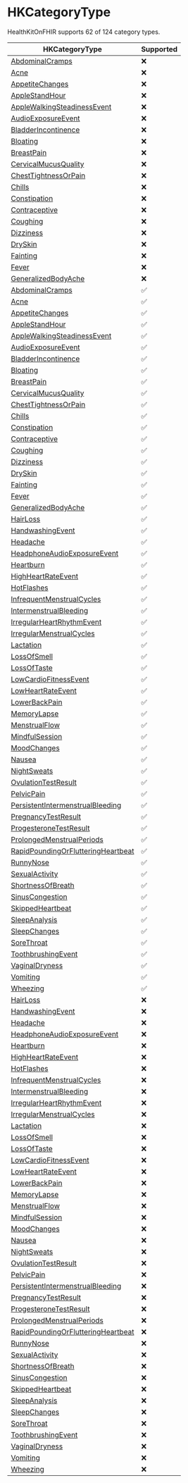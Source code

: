 <!--
                  
This source file is part of the HealthKitOnFHIR open source project

SPDX-FileCopyrightText: 2022 Stanford University and the project authors (see CONTRIBUTORS.md)

SPDX-License-Identifier: MIT
             
-->
# HKCategoryType

HealthKitOnFHIR supports 62 of 124 category types.

|HKCategoryType|Supported|
|----|----|
|[AbdominalCramps](https://developer.apple.com/documentation/healthkit/AbdominalCramps)|:x:|-|
|[Acne](https://developer.apple.com/documentation/healthkit/Acne)|:x:|-|
|[AppetiteChanges](https://developer.apple.com/documentation/healthkit/AppetiteChanges)|:x:|-|
|[AppleStandHour](https://developer.apple.com/documentation/healthkit/AppleStandHour)|:x:|-|
|[AppleWalkingSteadinessEvent](https://developer.apple.com/documentation/healthkit/AppleWalkingSteadinessEvent)|:x:|-|
|[AudioExposureEvent](https://developer.apple.com/documentation/healthkit/AudioExposureEvent)|:x:|-|
|[BladderIncontinence](https://developer.apple.com/documentation/healthkit/BladderIncontinence)|:x:|-|
|[Bloating](https://developer.apple.com/documentation/healthkit/Bloating)|:x:|-|
|[BreastPain](https://developer.apple.com/documentation/healthkit/BreastPain)|:x:|-|
|[CervicalMucusQuality](https://developer.apple.com/documentation/healthkit/CervicalMucusQuality)|:x:|-|
|[ChestTightnessOrPain](https://developer.apple.com/documentation/healthkit/ChestTightnessOrPain)|:x:|-|
|[Chills](https://developer.apple.com/documentation/healthkit/Chills)|:x:|-|
|[Constipation](https://developer.apple.com/documentation/healthkit/Constipation)|:x:|-|
|[Contraceptive](https://developer.apple.com/documentation/healthkit/Contraceptive)|:x:|-|
|[Coughing](https://developer.apple.com/documentation/healthkit/Coughing)|:x:|-|
|[Dizziness](https://developer.apple.com/documentation/healthkit/Dizziness)|:x:|-|
|[DrySkin](https://developer.apple.com/documentation/healthkit/DrySkin)|:x:|-|
|[Fainting](https://developer.apple.com/documentation/healthkit/Fainting)|:x:|-|
|[Fever](https://developer.apple.com/documentation/healthkit/Fever)|:x:|-|
|[GeneralizedBodyAche](https://developer.apple.com/documentation/healthkit/GeneralizedBodyAche)|:x:|-|
|[AbdominalCramps](https://developer.apple.com/documentation/healthkit/HKCategoryTypeIdentifierAbdominalCramps)|:white_check_mark:|
|[Acne](https://developer.apple.com/documentation/healthkit/HKCategoryTypeIdentifierAcne)|:white_check_mark:|
|[AppetiteChanges](https://developer.apple.com/documentation/healthkit/HKCategoryTypeIdentifierAppetiteChanges)|:white_check_mark:|
|[AppleStandHour](https://developer.apple.com/documentation/healthkit/HKCategoryTypeIdentifierAppleStandHour)|:white_check_mark:|
|[AppleWalkingSteadinessEvent](https://developer.apple.com/documentation/healthkit/HKCategoryTypeIdentifierAppleWalkingSteadinessEvent)|:white_check_mark:|
|[AudioExposureEvent](https://developer.apple.com/documentation/healthkit/HKCategoryTypeIdentifierAudioExposureEvent)|:white_check_mark:|
|[BladderIncontinence](https://developer.apple.com/documentation/healthkit/HKCategoryTypeIdentifierBladderIncontinence)|:white_check_mark:|
|[Bloating](https://developer.apple.com/documentation/healthkit/HKCategoryTypeIdentifierBloating)|:white_check_mark:|
|[BreastPain](https://developer.apple.com/documentation/healthkit/HKCategoryTypeIdentifierBreastPain)|:white_check_mark:|
|[CervicalMucusQuality](https://developer.apple.com/documentation/healthkit/HKCategoryTypeIdentifierCervicalMucusQuality)|:white_check_mark:|
|[ChestTightnessOrPain](https://developer.apple.com/documentation/healthkit/HKCategoryTypeIdentifierChestTightnessOrPain)|:white_check_mark:|
|[Chills](https://developer.apple.com/documentation/healthkit/HKCategoryTypeIdentifierChills)|:white_check_mark:|
|[Constipation](https://developer.apple.com/documentation/healthkit/HKCategoryTypeIdentifierConstipation)|:white_check_mark:|
|[Contraceptive](https://developer.apple.com/documentation/healthkit/HKCategoryTypeIdentifierContraceptive)|:white_check_mark:|
|[Coughing](https://developer.apple.com/documentation/healthkit/HKCategoryTypeIdentifierCoughing)|:white_check_mark:|
|[Dizziness](https://developer.apple.com/documentation/healthkit/HKCategoryTypeIdentifierDizziness)|:white_check_mark:|
|[DrySkin](https://developer.apple.com/documentation/healthkit/HKCategoryTypeIdentifierDrySkin)|:white_check_mark:|
|[Fainting](https://developer.apple.com/documentation/healthkit/HKCategoryTypeIdentifierFainting)|:white_check_mark:|
|[Fever](https://developer.apple.com/documentation/healthkit/HKCategoryTypeIdentifierFever)|:white_check_mark:|
|[GeneralizedBodyAche](https://developer.apple.com/documentation/healthkit/HKCategoryTypeIdentifierGeneralizedBodyAche)|:white_check_mark:|
|[HairLoss](https://developer.apple.com/documentation/healthkit/HKCategoryTypeIdentifierHairLoss)|:white_check_mark:|
|[HandwashingEvent](https://developer.apple.com/documentation/healthkit/HKCategoryTypeIdentifierHandwashingEvent)|:white_check_mark:|
|[Headache](https://developer.apple.com/documentation/healthkit/HKCategoryTypeIdentifierHeadache)|:white_check_mark:|
|[HeadphoneAudioExposureEvent](https://developer.apple.com/documentation/healthkit/HKCategoryTypeIdentifierHeadphoneAudioExposureEvent)|:white_check_mark:|
|[Heartburn](https://developer.apple.com/documentation/healthkit/HKCategoryTypeIdentifierHeartburn)|:white_check_mark:|
|[HighHeartRateEvent](https://developer.apple.com/documentation/healthkit/HKCategoryTypeIdentifierHighHeartRateEvent)|:white_check_mark:|
|[HotFlashes](https://developer.apple.com/documentation/healthkit/HKCategoryTypeIdentifierHotFlashes)|:white_check_mark:|
|[InfrequentMenstrualCycles](https://developer.apple.com/documentation/healthkit/HKCategoryTypeIdentifierInfrequentMenstrualCycles)|:white_check_mark:|
|[IntermenstrualBleeding](https://developer.apple.com/documentation/healthkit/HKCategoryTypeIdentifierIntermenstrualBleeding)|:white_check_mark:|
|[IrregularHeartRhythmEvent](https://developer.apple.com/documentation/healthkit/HKCategoryTypeIdentifierIrregularHeartRhythmEvent)|:white_check_mark:|
|[IrregularMenstrualCycles](https://developer.apple.com/documentation/healthkit/HKCategoryTypeIdentifierIrregularMenstrualCycles)|:white_check_mark:|
|[Lactation](https://developer.apple.com/documentation/healthkit/HKCategoryTypeIdentifierLactation)|:white_check_mark:|
|[LossOfSmell](https://developer.apple.com/documentation/healthkit/HKCategoryTypeIdentifierLossOfSmell)|:white_check_mark:|
|[LossOfTaste](https://developer.apple.com/documentation/healthkit/HKCategoryTypeIdentifierLossOfTaste)|:white_check_mark:|
|[LowCardioFitnessEvent](https://developer.apple.com/documentation/healthkit/HKCategoryTypeIdentifierLowCardioFitnessEvent)|:white_check_mark:|
|[LowHeartRateEvent](https://developer.apple.com/documentation/healthkit/HKCategoryTypeIdentifierLowHeartRateEvent)|:white_check_mark:|
|[LowerBackPain](https://developer.apple.com/documentation/healthkit/HKCategoryTypeIdentifierLowerBackPain)|:white_check_mark:|
|[MemoryLapse](https://developer.apple.com/documentation/healthkit/HKCategoryTypeIdentifierMemoryLapse)|:white_check_mark:|
|[MenstrualFlow](https://developer.apple.com/documentation/healthkit/HKCategoryTypeIdentifierMenstrualFlow)|:white_check_mark:|
|[MindfulSession](https://developer.apple.com/documentation/healthkit/HKCategoryTypeIdentifierMindfulSession)|:white_check_mark:|
|[MoodChanges](https://developer.apple.com/documentation/healthkit/HKCategoryTypeIdentifierMoodChanges)|:white_check_mark:|
|[Nausea](https://developer.apple.com/documentation/healthkit/HKCategoryTypeIdentifierNausea)|:white_check_mark:|
|[NightSweats](https://developer.apple.com/documentation/healthkit/HKCategoryTypeIdentifierNightSweats)|:white_check_mark:|
|[OvulationTestResult](https://developer.apple.com/documentation/healthkit/HKCategoryTypeIdentifierOvulationTestResult)|:white_check_mark:|
|[PelvicPain](https://developer.apple.com/documentation/healthkit/HKCategoryTypeIdentifierPelvicPain)|:white_check_mark:|
|[PersistentIntermenstrualBleeding](https://developer.apple.com/documentation/healthkit/HKCategoryTypeIdentifierPersistentIntermenstrualBleeding)|:white_check_mark:|
|[PregnancyTestResult](https://developer.apple.com/documentation/healthkit/HKCategoryTypeIdentifierPregnancyTestResult)|:white_check_mark:|
|[ProgesteroneTestResult](https://developer.apple.com/documentation/healthkit/HKCategoryTypeIdentifierProgesteroneTestResult)|:white_check_mark:|
|[ProlongedMenstrualPeriods](https://developer.apple.com/documentation/healthkit/HKCategoryTypeIdentifierProlongedMenstrualPeriods)|:white_check_mark:|
|[RapidPoundingOrFlutteringHeartbeat](https://developer.apple.com/documentation/healthkit/HKCategoryTypeIdentifierRapidPoundingOrFlutteringHeartbeat)|:white_check_mark:|
|[RunnyNose](https://developer.apple.com/documentation/healthkit/HKCategoryTypeIdentifierRunnyNose)|:white_check_mark:|
|[SexualActivity](https://developer.apple.com/documentation/healthkit/HKCategoryTypeIdentifierSexualActivity)|:white_check_mark:|
|[ShortnessOfBreath](https://developer.apple.com/documentation/healthkit/HKCategoryTypeIdentifierShortnessOfBreath)|:white_check_mark:|
|[SinusCongestion](https://developer.apple.com/documentation/healthkit/HKCategoryTypeIdentifierSinusCongestion)|:white_check_mark:|
|[SkippedHeartbeat](https://developer.apple.com/documentation/healthkit/HKCategoryTypeIdentifierSkippedHeartbeat)|:white_check_mark:|
|[SleepAnalysis](https://developer.apple.com/documentation/healthkit/HKCategoryTypeIdentifierSleepAnalysis)|:white_check_mark:|
|[SleepChanges](https://developer.apple.com/documentation/healthkit/HKCategoryTypeIdentifierSleepChanges)|:white_check_mark:|
|[SoreThroat](https://developer.apple.com/documentation/healthkit/HKCategoryTypeIdentifierSoreThroat)|:white_check_mark:|
|[ToothbrushingEvent](https://developer.apple.com/documentation/healthkit/HKCategoryTypeIdentifierToothbrushingEvent)|:white_check_mark:|
|[VaginalDryness](https://developer.apple.com/documentation/healthkit/HKCategoryTypeIdentifierVaginalDryness)|:white_check_mark:|
|[Vomiting](https://developer.apple.com/documentation/healthkit/HKCategoryTypeIdentifierVomiting)|:white_check_mark:|
|[Wheezing](https://developer.apple.com/documentation/healthkit/HKCategoryTypeIdentifierWheezing)|:white_check_mark:|
|[HairLoss](https://developer.apple.com/documentation/healthkit/HairLoss)|:x:|-|
|[HandwashingEvent](https://developer.apple.com/documentation/healthkit/HandwashingEvent)|:x:|-|
|[Headache](https://developer.apple.com/documentation/healthkit/Headache)|:x:|-|
|[HeadphoneAudioExposureEvent](https://developer.apple.com/documentation/healthkit/HeadphoneAudioExposureEvent)|:x:|-|
|[Heartburn](https://developer.apple.com/documentation/healthkit/Heartburn)|:x:|-|
|[HighHeartRateEvent](https://developer.apple.com/documentation/healthkit/HighHeartRateEvent)|:x:|-|
|[HotFlashes](https://developer.apple.com/documentation/healthkit/HotFlashes)|:x:|-|
|[InfrequentMenstrualCycles](https://developer.apple.com/documentation/healthkit/InfrequentMenstrualCycles)|:x:|-|
|[IntermenstrualBleeding](https://developer.apple.com/documentation/healthkit/IntermenstrualBleeding)|:x:|-|
|[IrregularHeartRhythmEvent](https://developer.apple.com/documentation/healthkit/IrregularHeartRhythmEvent)|:x:|-|
|[IrregularMenstrualCycles](https://developer.apple.com/documentation/healthkit/IrregularMenstrualCycles)|:x:|-|
|[Lactation](https://developer.apple.com/documentation/healthkit/Lactation)|:x:|-|
|[LossOfSmell](https://developer.apple.com/documentation/healthkit/LossOfSmell)|:x:|-|
|[LossOfTaste](https://developer.apple.com/documentation/healthkit/LossOfTaste)|:x:|-|
|[LowCardioFitnessEvent](https://developer.apple.com/documentation/healthkit/LowCardioFitnessEvent)|:x:|-|
|[LowHeartRateEvent](https://developer.apple.com/documentation/healthkit/LowHeartRateEvent)|:x:|-|
|[LowerBackPain](https://developer.apple.com/documentation/healthkit/LowerBackPain)|:x:|-|
|[MemoryLapse](https://developer.apple.com/documentation/healthkit/MemoryLapse)|:x:|-|
|[MenstrualFlow](https://developer.apple.com/documentation/healthkit/MenstrualFlow)|:x:|-|
|[MindfulSession](https://developer.apple.com/documentation/healthkit/MindfulSession)|:x:|-|
|[MoodChanges](https://developer.apple.com/documentation/healthkit/MoodChanges)|:x:|-|
|[Nausea](https://developer.apple.com/documentation/healthkit/Nausea)|:x:|-|
|[NightSweats](https://developer.apple.com/documentation/healthkit/NightSweats)|:x:|-|
|[OvulationTestResult](https://developer.apple.com/documentation/healthkit/OvulationTestResult)|:x:|-|
|[PelvicPain](https://developer.apple.com/documentation/healthkit/PelvicPain)|:x:|-|
|[PersistentIntermenstrualBleeding](https://developer.apple.com/documentation/healthkit/PersistentIntermenstrualBleeding)|:x:|-|
|[PregnancyTestResult](https://developer.apple.com/documentation/healthkit/PregnancyTestResult)|:x:|-|
|[ProgesteroneTestResult](https://developer.apple.com/documentation/healthkit/ProgesteroneTestResult)|:x:|-|
|[ProlongedMenstrualPeriods](https://developer.apple.com/documentation/healthkit/ProlongedMenstrualPeriods)|:x:|-|
|[RapidPoundingOrFlutteringHeartbeat](https://developer.apple.com/documentation/healthkit/RapidPoundingOrFlutteringHeartbeat)|:x:|-|
|[RunnyNose](https://developer.apple.com/documentation/healthkit/RunnyNose)|:x:|-|
|[SexualActivity](https://developer.apple.com/documentation/healthkit/SexualActivity)|:x:|-|
|[ShortnessOfBreath](https://developer.apple.com/documentation/healthkit/ShortnessOfBreath)|:x:|-|
|[SinusCongestion](https://developer.apple.com/documentation/healthkit/SinusCongestion)|:x:|-|
|[SkippedHeartbeat](https://developer.apple.com/documentation/healthkit/SkippedHeartbeat)|:x:|-|
|[SleepAnalysis](https://developer.apple.com/documentation/healthkit/SleepAnalysis)|:x:|-|
|[SleepChanges](https://developer.apple.com/documentation/healthkit/SleepChanges)|:x:|-|
|[SoreThroat](https://developer.apple.com/documentation/healthkit/SoreThroat)|:x:|-|
|[ToothbrushingEvent](https://developer.apple.com/documentation/healthkit/ToothbrushingEvent)|:x:|-|
|[VaginalDryness](https://developer.apple.com/documentation/healthkit/VaginalDryness)|:x:|-|
|[Vomiting](https://developer.apple.com/documentation/healthkit/Vomiting)|:x:|-|
|[Wheezing](https://developer.apple.com/documentation/healthkit/Wheezing)|:x:|-|
